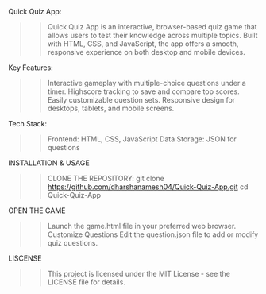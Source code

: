 Quick Quiz App:
>>Quick Quiz App is an interactive, browser-based quiz game that allows users to test their knowledge across multiple topics. Built with HTML, CSS, and JavaScript, the app offers a smooth, responsive experience on both desktop and mobile devices.

Key Features:
>>Interactive gameplay with multiple-choice questions under a timer.
>>Highscore tracking to save and compare top scores.
>>Easily customizable question sets.
>>Responsive design for desktops, tablets, and mobile screens.

Tech Stack:
>>Frontend: HTML, CSS, JavaScript
>>Data Storage: JSON for questions

INSTALLATION & USAGE
>>CLONE THE REPOSITORY:
git clone https://github.com/dharshanamesh04/Quick-Quiz-App.git
cd Quick-Quiz-App

OPEN THE GAME
>>Launch the game.html file in your preferred web browser.
>>Customize Questions
>>Edit the question.json file to add or modify quiz questions.

LISCENSE
>>This project is licensed under the MIT License - see the LICENSE file for details.
